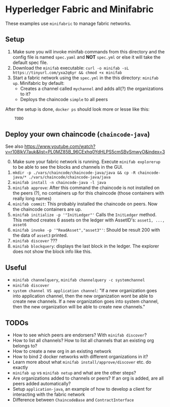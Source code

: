 # Hyperledger Fabric and Minifabric
These examples use `minifabric` to manage fabric networks.

## Setup
1. Make sure you will invoke minifab commands from this directory and the config file is named `spec.yaml` and **NOT** `spec.yml` or else it will take the default spec file.
2. Download the `minifab` executable: `curl -o minifab -sL https://tinyurl.com/yxa2q6yr && chmod +x minifab`
3. Start a fabric network using the `spec.yml` in the this directory: `minifab up`. Minifabric by default:
    - Creates a channel called `mychannel` and adds all(?) the organizations to it?
    - Deploys the chaincode `simple` to all peers

After the setup is done, `docker ps` should look more or lesse like this:
```bash
    TODO
```

## Deploy your own chaincode (`chaincode-java`)
See also https://www.youtube.com/watch?v=r108lkV7auk&list=PL0MZ85B_96CExhq0YdHLPS5cmSBvSmwyO&index=3

0. Make sure your fabric network is running. Execute `minifab explorerup` to be able to see the blocks and channels in the GUI.
1. `mkdir -p ./vars/chaincode/chaincode-java/java && cp -R chaincode-java/* ./vars/chaincode/chaincode-java/java`
2. `minifab install -n chaincode-java -l java` 
3. `minifab approve`: After this command the chaincode is not installed on the peers (?), no containers up for this chaincode (those containers with really long names)
4. `minifab commit`: This probably installed the chaincode on peers. Now the chaincode containers are up.
5. `minifab initialize -p '"InitLedger"'` Calls the `InitLedger` method. This method creates 6 assets on the ledger with AssetID's: `asset1, ..., asset6`
6. `minifab invoke -p '"ReadAsset","asset3"'`: Should be result 200 with the data of `asset3` printed.
7. `minifab discover` ???
8. `minifab blockquery`: displays the last block in the ledger. The explorer does not show the block info like this.

## Useful
* `minifab channelquery`, `minifab channelquery -c systemchannel`
* `minifab discover`
* `system channel VS application channel`: "If a new organization goes into application channel, then the new organization wont be able to create new channels. If a new organization goes into system channel, then the new organization will be able to create new channels."

## TODOs
* How to see which peers are endorsers? With `minifab discover`?
* How to list all channels? How to list all channels that an existing org belongs to?
* How to create a new org in an existing network
* How to bind 2 docker networks with different organizations in it?
* Learn more about what `minifab install/approve/discover` etc. do exactly
* `minifab up` vs `minifab netup` and what are the other steps?
* Are organizations added to channels or peers? If an org is added, are all peers added automatically?
* Setup `application-java`, an example of how to develop a client for interacting with the fabric network
* Difference between `ChaincodeBase` and `ContractInterface`